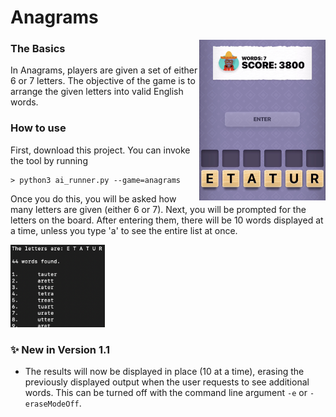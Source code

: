 # Anagrams  

<img src="/images/Anagrams/sampleAnagramsBoard.jpeg" alt = "sample board" width="40%" align = "right">   

### The Basics  
In Anagrams, players are given a set of either 6 or 7 letters. The 
objective of the game is to arrange the given letters into valid 
English words.  
### How to use  
First, download this project. You can invoke the tool by running  
```
> python3 ai_runner.py --game=anagrams
```  
Once you do this, you will be asked how many letters are given (either 
6 or 7). Next, you will be prompted for the letters on the board. 
After entering them, there will be 10 words displayed at a time, 
unless you type 'a' to see the entire list at once.  

<img src="/images/Anagrams/sampleAnagramsOutput.png" alt = "sample output" width = "30%">

### ✨ New in Version 1.1
* The results will now be displayed in place (10 at a time), erasing 
the previously displayed output when the user requests to see 
additional words. This can be turned off with the command line 
argument `-e` or `-eraseModeOff`.
